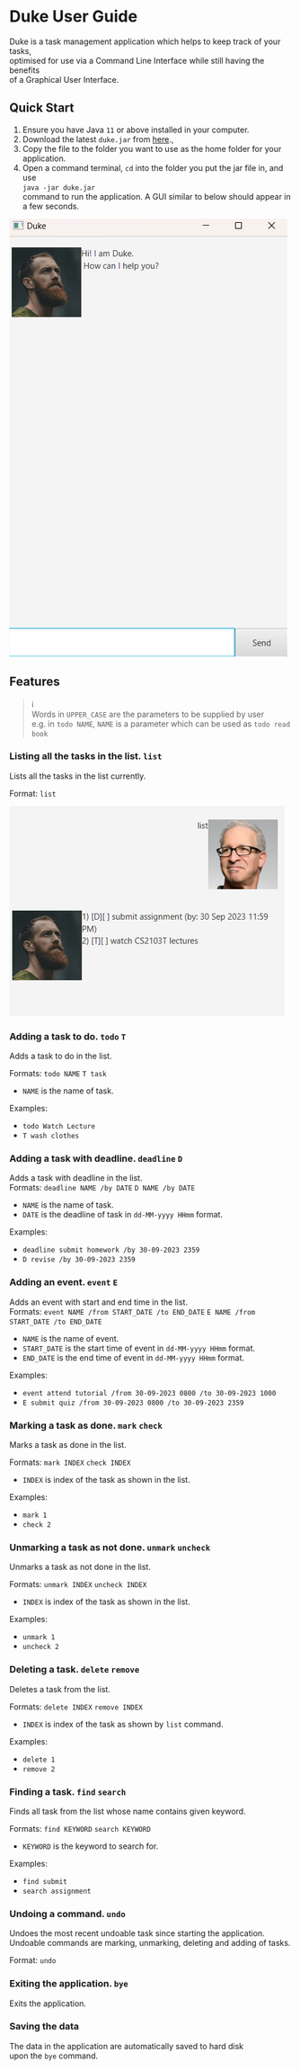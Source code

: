 # Duke User Guide
Duke is a task management application which helps to keep track of your tasks,  
optimised for use via a Command Line Interface while still having the benefits   
of a Graphical User Interface.

## Quick Start

1) Ensure you have Java `11` or above installed in your computer.  
2) Download the latest `duke.jar` from [here](https://github.com/timetraveller-123/ip).,  
3) Copy the file to the folder you want to use as the home folder for your application.  
4) Open a command terminal, `cd` into the folder you put the jar file in, and use  
   `java -jar duke.jar`     
   command to run the application.
   A GUI similar to below should appear in a few seconds.

![alt text](Welcome.png)

## Features

> &#8505;   
> Words in `UPPER_CASE` are the parameters to be supplied by user  
> e.g. in `todo NAME`, `NAME` is a parameter which can be used as `todo read book`

### Listing all the tasks in the list. `list`
Lists all the tasks in the list currently.

Format: `list`

![alt text](List.png)

### Adding a task to do. `todo` `T`
Adds a task to do in the list.  

Formats: `todo NAME` `T task`  
+ `NAME` is the name of task.     

Examples:  
+ `todo Watch Lecture`  
+ `T wash clothes`  


### Adding a task with deadline. `deadline` `D`
Adds a task with deadline in the list.  
Formats: `deadline NAME /by DATE` `D NAME /by DATE`
+ `NAME` is the name of task.
+ `DATE` is the deadline of task in `dd-MM-yyyy HHmm` format.

Examples:
+ `deadline submit homework /by 30-09-2023 2359`
+ `D revise /by 30-09-2023 2359`

### Adding an event. `event` `E`
Adds an event with start and end time in the list.  
Formats: `event NAME /from START_DATE /to END_DATE` `E NAME /from START_DATE /to END_DATE`
+ `NAME` is the name of event.
+ `START_DATE` is the start time of event in `dd-MM-yyyy HHmm` format.
+ `END_DATE` is the end time of event in `dd-MM-yyyy HHmm` format.

Examples:
+ `event attend tutorial /from 30-09-2023 0800 /to 30-09-2023 1000`
+ `E submit quiz /from 30-09-2023 0800 /to 30-09-2023 2359`

### Marking a task as done. `mark` `check`
Marks a task as done in the list.

Formats: `mark INDEX` `check INDEX`
+ `INDEX` is index of the task as shown in the list.

Examples:
+ `mark 1`
+ `check 2`


### Unmarking a task as not done. `unmark` `uncheck`
Unmarks a task as not done in the list.

Formats: `unmark INDEX` `uncheck INDEX`
+ `INDEX` is index of the task as shown in the list.

Examples:
+ `unmark 1`
+ `uncheck 2`

### Deleting a task. `delete` `remove`
Deletes a task from the list.

Formats: `delete INDEX` `remove INDEX`
+ `INDEX` is index of the task as shown by `list` command.

Examples:
+ `delete 1`
+ `remove 2`

### Finding a task. `find` `search`
Finds all task from the list whose name contains given keyword.

Formats: `find KEYWORD` `search KEYWORD`
+ `KEYWORD` is the keyword to search for.

Examples:
+ `find submit`
+ `search assignment`

### Undoing a command. `undo`
Undoes the most recent undoable task since starting the application.  
Undoable commands are marking, unmarking, deleting and adding of tasks.

Format: `undo`

### Exiting the application. `bye`
Exits the application.

### Saving the data
The data in the application are automatically saved to hard disk  
upon the `bye` command.